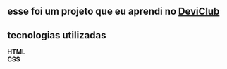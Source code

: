 
<h2>esse foi um projeto que eu aprendi no <a href="https://rodolfomori.com.br/devclub">DeviClub</a>
</h2>

<h2>tecnologias utilizadas</h2>
 <b>HTML</b> <br>
<b>CSS</b>

